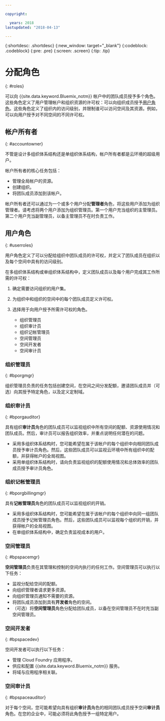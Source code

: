 ```yaml
---

copyright:

  years: 2018
lastupdated: "2018-04-13"

---
```


{:shortdesc: .shortdesc}
{:new_window: target="_blank"}
{:codeblock: .codeblock}
{:pre: .pre}
{:screen: .screen}
{:tip: .tip}

# 分配角色
{: #roles}

可以向 {{site.data.keyword.Bluemix_notm}} 帐户中的团队成员授予多个角色。这些角色定义了用户管理帐户和组织资源的许可权：可以向组织成员授予[用户角色](/docs/iam/users_roles.html#userroles)。这些角色定义了组织内的访问级别，并限制谁可以访问空间及其资源。例如，可以向用户授予对不同空间的不同许可权。

## 帐户所有者
{: #accountowner}

不管是设计多组织体系结构还是单组织体系结构，帐户所有者都是云环境的超级用户。

帐户所有者的核心任务包括：

* 管理全局帐户的资源。
* 创建组织。
* 将团队成员添加到该帐户。

帐户所有者还可以通过为一个或多个用户分配**管理者**角色，将这些用户添加为组织管理者。请考虑将两个用户添加为组织管理员。第一个用户充当组织的主管理员。第二个用户充当副管理员，以备主管理员不在时负责工作。

## 用户角色
{: #userroles}

用户角色定义了可以分配给组织中团队成员的许可权，并定义了团队成员在组织以及每个空间中具有的访问级别。

在多组织体系结构或单组织体系结构中，定义团队成员以及每个用户完成其工作所需的许可权：

1. 确定需要访问组织的用户集。
2. 为组织中和组织的空间中的每个团队成员定义许可权。
3. 选择用于向用户授予所需许可权的角色。

   * 组织管理员
   * 组织审计员
   * 组织记帐管理员
   * 空间管理员
   * 空间开发者
   * 空间审计员

### 组织管理员
{: #bporgmgr}

组织管理员负责的任务包括创建空间，在空间之间分发配额，邀请团队成员并（可选）向其授予特定角色，以及定义定制域。

### 组织审计员
{: #bporgauditor}

具有组织**审计员**角色的团队成员可以监视组织中所有空间的配额、资源使用情况和团队成员。然后，审计员可以报告组织效率，并重点说明任何潜在的问题。

* 采用多组织体系结构时，您可能希望在属于该帐户的每个组织中向相同团队成员授予审计员角色。然后，这些团队成员可以监视云环境中所有组织中的配额，并获得帐户的全局视图。
* 采用单组织体系结构时，请向负责监视组织的配额使用情况和总体效率的团队成员授予审计员角色。

### 组织记帐管理员
{: #bporgbillingmgr}

具有**记帐管理员**角色的团队成员可以监视组织的开销。

* 采用多组织体系结构时，您可能希望在属于该帐户的每个组织中向同一组团队成员授予记帐管理员角色。然后，这些团队成员可以监视每个组织的开销，并获得帐户的全局视图。
* 在单组织体系结构中，确定负责监视成本的用户。

### 空间管理员
{: #bpspacemgr}

**空间管理员**负责在其管理和控制的空间内执行的任何工作。空间管理员可以执行以下任务：

* 监视分配给空间的配额。
* 向组织管理者请求更多资源。
* 向组织管理员通知不需要的资源。
* 将团队成员添加到具有**开发者**角色的空间。
* （可选）将**空间管理员**角色分配给团队成员，以备在空间管理员不在时充当副空间管理员。

### 空间开发者
{: #bpspacedev}

空间开发者可以执行以下任务：

* 管理 Cloud Foundry 应用程序。
* 供应和配置 {{site.data.keyword.Bluemix_notm}} 服务。
* 将域与应用程序相关联。

### 空间审计员
{: #bpspaceauditor}

对于每个空间，您可能希望向具有组织**审计员**角色的相同团队成员授予空间**审计员**角色。在您的企业中，可能必须将此角色授予一组特定用户。

